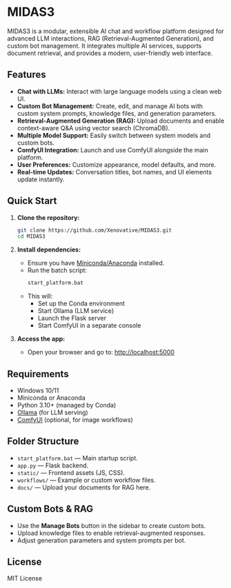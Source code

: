 # MIDAS3

MIDAS3 is a modular, extensible AI chat and workflow platform designed for advanced LLM interactions, RAG (Retrieval-Augmented Generation), and custom bot management. It integrates multiple AI services, supports document retrieval, and provides a modern, user-friendly web interface.

## Features

- **Chat with LLMs:** Interact with large language models using a clean web UI.
- **Custom Bot Management:** Create, edit, and manage AI bots with custom system prompts, knowledge files, and generation parameters.
- **Retrieval-Augmented Generation (RAG):** Upload documents and enable context-aware Q&A using vector search (ChromaDB).
- **Multiple Model Support:** Easily switch between system models and custom bots.
- **ComfyUI Integration:** Launch and use ComfyUI alongside the main platform.
- **User Preferences:** Customize appearance, model defaults, and more.
- **Real-time Updates:** Conversation titles, bot names, and UI elements update instantly.

## Quick Start

1. **Clone the repository:**
   ```sh
   git clone https://github.com/Xenovative/MIDAS3.git
   cd MIDAS3
   ```

2. **Install dependencies:**
   - Ensure you have [Miniconda/Anaconda](https://docs.conda.io/en/latest/) installed.
   - Run the batch script:
     ```sh
     start_platform.bat
     ```
   - This will:
     - Set up the Conda environment
     - Start Ollama (LLM service)
     - Launch the Flask server
     - Start ComfyUI in a separate console

3. **Access the app:**
   - Open your browser and go to: [http://localhost:5000](http://localhost:5000)

## Requirements

- Windows 10/11
- Miniconda or Anaconda
- Python 3.10+ (managed by Conda)
- [Ollama](https://ollama.com/) (for LLM serving)
- [ComfyUI](https://github.com/comfyanonymous/ComfyUI) (optional, for image workflows)

## Folder Structure

- `start_platform.bat` — Main startup script.
- `app.py` — Flask backend.
- `static/` — Frontend assets (JS, CSS).
- `workflows/` — Example or custom workflow files.
- `docs/` — Upload your documents for RAG here.

## Custom Bots & RAG

- Use the **Manage Bots** button in the sidebar to create custom bots.
- Upload knowledge files to enable retrieval-augmented responses.
- Adjust generation parameters and system prompts per bot.

## License

MIT License
